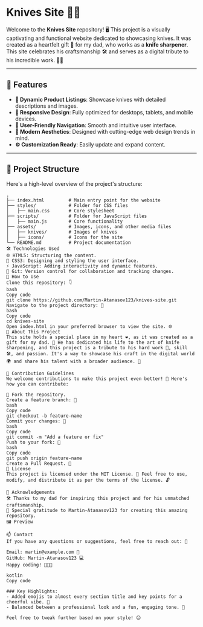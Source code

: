 # Knives Site 🔪✨

Welcome to the **Knives Site** repository! 🖥️ This project is a visually captivating and functional website dedicated to showcasing knives. It was created as a heartfelt gift 🎁 for my dad, who works as a **knife sharpener**. This site celebrates his craftsmanship 🛠️ and serves as a digital tribute to his incredible work. 🙌💙

---

## 🚀 Features
- **🔪 Dynamic Product Listings**: Showcase knives with detailed descriptions and images.
- **📱 Responsive Design**: Fully optimized for desktops, tablets, and mobile devices.
- **🧭 User-Friendly Navigation**: Smooth and intuitive user interface.
- **🎨 Modern Aesthetics**: Designed with cutting-edge web design trends in mind.
- **⚙️ Customization Ready**: Easily update and expand content.

---

## 📂 Project Structure

Here's a high-level overview of the project's structure:

```plaintext
.
├── index.html         # Main entry point for the website
├── styles/            # Folder for CSS files
│   ├── main.css       # Core stylesheet
├── scripts/           # Folder for JavaScript files
│   ├── main.js        # Core functionality
├── assets/            # Images, icons, and other media files
│   ├── knives/        # Images of knives
│   ├── icons/         # Icons for the site
└── README.md          # Project documentation
🛠️ Technologies Used
🌐 HTML5: Structuring the content.
🎨 CSS3: Designing and styling the user interface.
⚡ JavaScript: Adding interactivity and dynamic features.
🔗 Git: Version control for collaboration and tracking changes.
🌟 How to Use
Clone this repository: 👇
bash
Copy code
git clone https://github.com/Martin-Atanasov123/knives-site.git
Navigate to the project directory: 📂
bash
Copy code
cd knives-site
Open index.html in your preferred browser to view the site. 🌐
💌 About This Project
This site holds a special place in my heart ❤️, as it was created as a gift for my dad. 🎁 He has dedicated his life to the art of knife sharpening, and this project is a tribute to his hard work 💪, skill 🛠️, and passion. It's a way to showcase his craft in the digital world 🌍 and share his talent with a broader audience. 🥂

🔧 Contribution Guidelines
We welcome contributions to make this project even better! 🚀 Here's how you can contribute:

🍴 Fork the repository.
Create a feature branch: 🌿
bash
Copy code
git checkout -b feature-name
Commit your changes: 📝
bash
Copy code
git commit -m "Add a feature or fix"
Push to your fork: 🚀
bash
Copy code
git push origin feature-name
Create a Pull Request. 🔁
📜 License
This project is licensed under the MIT License. 📝 Feel free to use, modify, and distribute it as per the terms of the license. 🔓

🙌 Acknowledgements
🛠️ Thanks to my dad for inspiring this project and for his unmatched craftsmanship.
💖 Special gratitude to Martin-Atanasov123 for creating this amazing repository.
🖼️ Preview

📫 Contact
If you have any questions or suggestions, feel free to reach out: 📧

Email: martin@example.com 📩
GitHub: Martin-Atanasov123 💻
Happy coding! 🚀🎉🔧

kotlin
Copy code

### Key Highlights:
- Added emojis to almost every section title and key points for a cheerful vibe. 🌟
- Balanced between a professional look and a fun, engaging tone. 🎯

Feel free to tweak further based on your style! 😊
